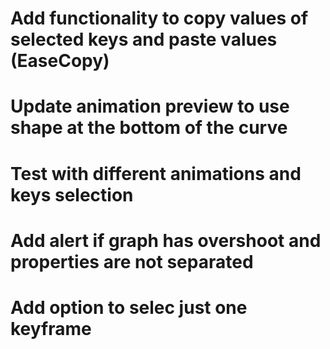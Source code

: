 # Add functionality to copy values of selected keys and paste values (EaseCopy)

# Update animation preview to use shape at the bottom of the curve
# Test with different animations and keys selection
# Add alert if graph has overshoot and properties are not separated
# Add option to selec just one keyframe 
